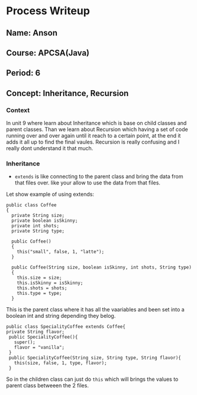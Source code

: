 # Process Writeup

## Name: Anson
## Course: APCSA(Java)
## Period: 6
## Concept:  Inheritance, Recursion

### Context 
 In unit 9 where learn about Inheritance which is base on child classes and parent classes. Than we learn about Recursion which having a set of code running over and over again until it reach to a certain point, at the end it adds it all up to find the final vaules. Recursion is really confusing and I really dont understand it that much.
 
 ### Inheritance
 * ``extends`` is like connecting to the parent class and bring the data from that files over. like your allow to use the data from that files.

Let show example of using extends:

```Js
public class Coffee
{
  private String size;
  private boolean isSkinny;
  private int shots;
  private String type;

  public Coffee()
  {
    this("small", false, 1, "latte");
  }

  public Coffee(String size, boolean isSkinny, int shots, String type)
  {
    this.size = size;
    this.isSkinny = isSkinny;
    this.shots = shots;
    this.type = type;
  }
  ``` 
  This is the parent class where it has all the vaariables and been set into a boolean int and string depending they belog.
  ```Js 
  public class SpecialityCoffee extends Coffee{
  private String flavor;
   public SpecialityCoffee(){
     super();
     flavor = "vanilla";
   }
   public SpecialityCoffee(String size, String type, String flavor){
     this(size, false, 1, type, flavor);
   }
   ``` 
   So in the children class can just do ``this`` which will brings the values to parent class betweeen the 2 files.
   
